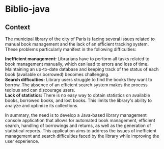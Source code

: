 # Biblio-java
## Context
The municipal library of the city of Paris is facing several issues related to manual book management and the lack of an efficient tracking system.   
These problems particularly manifest in the following difficulties:  

**Inefficient management:**  Librarians have to perform all tasks related to book management manually, which can lead to errors and loss of time. Maintaining an up-to-date database and keeping track of the status of each book (available or borrowed) becomes challenging.  
**Search difficulties:**  Library users struggle to find the books they want to borrow. The absence of an efficient search system makes the process tedious and can discourage users.  
**Lack of statistics:**  There is no easy way to obtain statistics on available books, borrowed books, and lost books. This limits the library's ability to analyze and optimize its collections.   

In summary, the need is to develop a Java-based library management console application that allows for automated book management, efficient search, handling of borrowings and returns, as well as the generation of statistical reports. This application aims to address the issues of inefficient management and search difficulties faced by the library while improving the user experience.  

